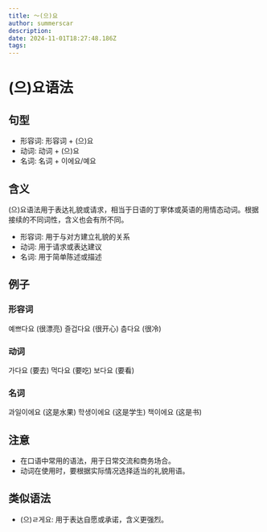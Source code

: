 ```yaml
---
title: 〜(으)요
author: summerscar
description:
date: 2024-11-01T18:27:48.186Z
tags:
---
```


# (으)요语法
## 句型
- 形容词: 形容词 + (으)요
- 动词: 动词 + (으)요
- 名词: 名词 + 이에요/예요
## 含义
(으)요语法用于表达礼貌或请求，相当于日语的丁寧体或英语的用情态动词。根据接续的不同词性，含义也会有所不同。
- 形容词: 用于与对方建立礼貌的关系
- 动词: 用于请求或表达建议
- 名词: 用于简单陈述或描述
## 例子
### 形容词
<Speak>예쁘다요</Speak> (很漂亮)
<Speak>즐겁다요</Speak> (很开心)
<Speak>춥다요</Speak> (很冷)
### 动词
<Speak>가다요</Speak> (要去)
<Speak>먹다요</Speak> (要吃)
<Speak>보다요</Speak> (要看)
### 名词
<Speak>과일이에요</Speak> (这是水果)
<Speak>학생이에요</Speak> (这是学生)
<Speak>책이에요</Speak> (这是书)
## 注意
- 在口语中常用的语法，用于日常交流和商务场合。
- 动词在使用时，要根据实际情况选择适当的礼貌用语。
## 类似语法
- (으)ㄹ게요: 用于表达自愿或承诺，含义更强烈。